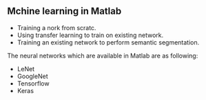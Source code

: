 ## Mchine learning in Matlab

 - Training a nork from scratc.
 - Using transfer learning to train on existing network.
 - Training an existing network to perform semantic segmentation.

The neural networks which are available in Matlab are as following:

 - LeNet
 - GoogleNet
 - Tensorflow
 - Keras 


<!--stackedit_data:
eyJoaXN0b3J5IjpbLTE2NDk4MjA5NSwxOTAxOTkwNzUzXX0=
-->
